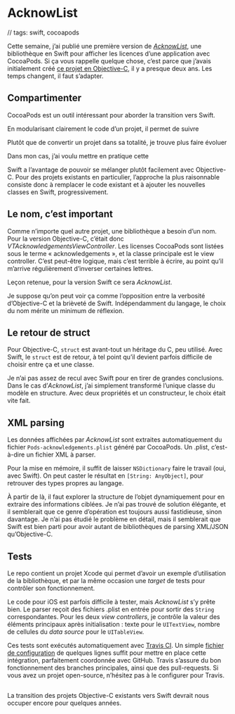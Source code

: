 # AcknowList

// tags: swift, cocoapods

Cette semaine, j’ai publié une première version de [_AcknowList_][AcknowList], une bibliothèque en Swift pour afficher les licences d’une application avec CocoaPods. Si ça vous rappelle quelque chose, c’est parce que j’avais initialement créé [ce projet en Objective-C][VTAck], il y a presque deux ans. Les temps changent, il faut s’adapter.

## Compartimenter

CocoaPods est un outil intéressant pour aborder la transition vers Swift. 

En modularisant clairement le code d’un projet, il permet de suivre  

Plutôt que de convertir un projet dans sa totalité, je trouve plus faire évoluer 

Dans mon cas, j’ai voulu mettre en pratique cette 

Swift a l’avantage de pouvoir se mélanger plutôt facilement avec Objective-C. Pour des projets existants en particulier, l’approche la plus raisonnable consiste donc à remplacer le code existant et à ajouter les nouvelles classes en Swift, progressivement. 


## Le nom, c’est important

Comme n’importe quel autre projet, une bibliothèque a besoin d’un nom. Pour la version Objective-C, c’était donc _VTAcknowledgementsViewController_. Les licenses CocoaPods sont listées sous le terme « acknowledgements », et la classe principale est le view controller. C’est peut-être logique, mais c’est terrible à écrire, au point qu’il m’arrive régulièrement d’inverser certaines lettres.

Leçon retenue, pour la version Swift ce sera _AcknowList_.

Je suppose qu’on peut voir ça comme l’opposition entre la verbosité d’Objective-C et la brièveté de Swift. Indépendamment du langage, le choix du nom mérite un minimum de réflexion.


## Le retour de struct

Pour Objective-C, `struct` est avant-tout un héritage du C, peu utilisé. Avec Swift, le `struct` est de retour, à tel point qu’il devient parfois difficile de choisir entre ça et une classe. 

Je n’ai pas assez de recul avec Swift pour en tirer de grandes conclusions. Dans le cas d’_AcknowList_, j’ai simplement transformé l’unique classe du modèle en structure. Avec deux propriétés et un constructeur, le choix était vite fait.


## XML parsing

Les données affichées par _AcknowList_ sont extraites automatiquement du fichier `Pods-acknowledgements.plist` généré par CocoaPods. Un .plist, c’est-à-dire un fichier XML à parser.

Pour la mise en mémoire, il suffit de laisser `NSDictionary` faire le travail (oui, avec Swift). On peut caster le résultat en `[String: AnyObject]`, pour retrouver des types propres au langage.

À partir de là, il faut explorer la structure de l’objet dynamiquement pour en extraire des informations ciblées. Je n’ai pas trouvé de solution élégante, et il semblerait que ce genre d’opération est toujours aussi fastidieuse, sinon davantage. Je n’ai pas étudié le problème en détail, mais il semblerait que Swift est bien parti pour avoir autant de bibliothèques de parsing XML/JSON qu’Objective-C.


## Tests

Le repo contient un projet Xcode qui permet d’avoir un exemple d’utilisation de la bibliothèque, et par la même occasion une _target_ de tests pour contrôler son fonctionnement. 

Le code pour iOS est parfois difficile à tester, mais _AcknowList_ s’y prête bien. Le parser reçoit des fichiers .plist en entrée pour sortir des `String` correspondantes. Pour les deux _view controllers_, je contrôle la valeur des éléments principaux après initialisation : texte pour le `UITextView`, nombre de cellules du _data source_ pour le `UITableView`.

Ces tests sont exécutés automatiquement avec [Travis CI][Travis CI]. Un simple [fichier de configuration][.travis.yml] de quelques lignes suffit pour mettre en place cette intégration, parfaitement coordonnée avec GitHub. Travis s’assure du bon fonctionnement des branches principales, ainsi que des pull-requests. Si vous avez un projet open-source, n’hésitez pas à le configurer pour Travis.


##

La transition des projets Objective-C existants vers Swift devrait nous occuper encore pour quelques années.

[AcknowList]:  https://github.com/vtourraine/AcknowList
[VTAck]:       https://github.com/vtourraine/VTAcknowledgementsViewController
[Travis CI]:   https://travis-ci.org/vtourraine/AcknowList
[.travis.yml]: https://github.com/vtourraine/AcknowList/blob/master/.travis.yml
